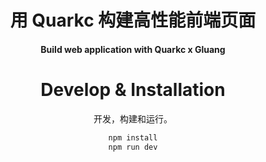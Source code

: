 <div align="center">

<h1>用 Quarkc 构建高性能前端页面</h1>
<h4>Build web application with Quarkc x Gluang</h4>

# Develop & Installation

开发，构建和运行。

```bash
npm install
npm run dev
```

